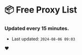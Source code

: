 # :package: Free Proxy List
### Updated every 15 minutes.

- Last updated: `2024-08-06 09:03`

:heart:
